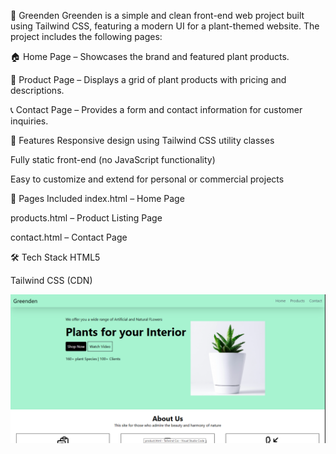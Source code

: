 🌿 Greenden
Greenden is a simple and clean front-end web project built using Tailwind CSS, featuring a modern UI for a plant-themed website. The project includes the following pages:

🏠 Home Page – Showcases the brand and featured plant products.

🛒 Product Page – Displays a grid of plant products with pricing and descriptions.

📞 Contact Page – Provides a form and contact information for customer inquiries.

🚀 Features
Responsive design using Tailwind CSS utility classes

Fully static front-end (no JavaScript functionality)

Easy to customize and extend for personal or commercial projects

📁 Pages Included
index.html – Home Page

products.html – Product Listing Page

contact.html – Contact Page

🛠️ Tech Stack
HTML5

Tailwind CSS (CDN)

![home page screenshot](./images/greenden.PNG)
